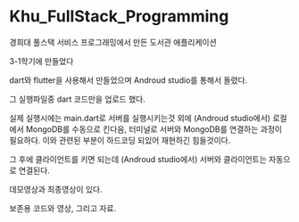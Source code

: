 # Khu_FullStack_Programming

경희대 풀스택 서비스 프로그래밍에서 만든 도서관 애플리케이션

3-1학기에 만들었다

dart와 flutter을 사용해서 만들었으며 Androud studio를 통해서 돌렸다.

그 실행파일중 dart 코드만을 업로드 했다.

실제 실행시에는 main.dart로 서버를 실행시키는것 외에 (Androud studio에서)
로컬에서 MongoDB를 수동으로 킨다음, 터미널로 서버와 MongoDB를 연결하는 과정이 필요하다. 
이와 관련된 부분이 하드코딩 되있어 재현하긴 힘들것이다.

그 후에 클라이언트를 키면 되는데 (Androud studio에서)
서버와 클라이언트는 자동으로 연결된다.

데모영상과 최종영상이 있다.

보존용 코드와 영상, 그리고 자료.
